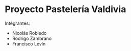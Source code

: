 # Proyecto Pastelería Valdivia

Integrantes: 
  - Nicolás Robledo
  - Rodrigo Zambrano
  - Francisco Levín
